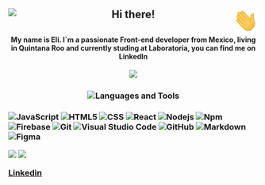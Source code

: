 <h2 align="center"> <img align="left" src="https://media0.giphy.com/media/1ynCEtlgMPAeNAqdnu/giphy.gif?cid=6c09b952sqvvi1ke0z7dnlwl0ktguqh50lticbw63dqexzc4&rid=giphy.gif&ct=s"  width="50px"/>
 Hi there! <img img align="right" src="https://github.com/ABSphreak/ABSphreak/blob/master/gifs/Hi.gif" width="50px"><h2/>
 
<h4 align="center"> My name is Eli. I`m a passionate Front-end developer from Mexico, living in Quintana Roo
  and currently studing at Laboratoria, you can find me on LinkedIn<h4/> 

<h4 align="center"><img src="https://i.pinimg.com/originals/7d/07/a2/7d07a255678962d30d8717dcf5dbd266.gif" /><h4/>

<h3 align="center"><img src="https://github.com/anathayna/anathayna/blob/master/assets/bmo.gif?raw=1" width="50vw"/>Languages and Tools <h3/>

![JavaScript](https://img.shields.io/badge/-JavaScript-black?style=flat&logo=javascript)
![HTML5](https://img.shields.io/badge/-HTML5-333333?style=flat&logo=HTML5)
![CSS](https://img.shields.io/badge/-CSS-333333?style=flat&logo=CSS3&logoColor=1572B6)
![React](https://img.shields.io/badge/-React-333333?style=flat&logo=react)
![Nodejs](https://img.shields.io/badge/-Nodejs-green?style=flat&logo=Node.js)
![Npm](https://img.shields.io/badge/-npm-CB3837?style=flat-square&logo=npm)
![Firebase](https://img.shields.io/badge/-Firebase-FFCA28?style=flat-square&logo=firebase&logoColor=ffffff)
![Git](https://img.shields.io/badge/-Git-black?style=flat&logo=git)
![Visual Studio Code](https://img.shields.io/badge/-Visual%20Studio%20Code-black?style=flat&logo=visual-studio-code&logoColor=007ACC)
![GitHub](https://img.shields.io/badge/-GitHub-181717?style=flat-square&logo=github)
![Markdown](https://img.shields.io/badge/-Markdown-000000?style=flat-square&logo=markdown)
![Figma](http://img.shields.io/badge/-Figma-30333c?style=flat-square&logo=figma&logoColor=ffffff)


<img src="https://scontent.fmid5-1.fna.fbcdn.net/v/t1.6435-9/182786541_1652041965183265_3308359802036143356_n.jpg?_nc_cat=111&ccb=1-3&_nc_sid=730e14&_nc_eui2=AeEvkzf93A1GnXH-HSBqnlDDJ1Tz2gIDIsYnVPPaAgMixuv22-bWxmeN9K3yvcTvGXsLCSwKSxgepCaHODo6QGgT&_nc_ohc=0egzfnRg1uYAX-VI9xB&_nc_ht=scontent.fmid5-1.fna&oh=b7fb9e8619a2a1ec8bd48d41afd29718&oe=60B951E7"/>

 <img src="https://github.com/anathayna/anathayna/blob/master/assets/pusheencode.gif" width="200px"/>   
 
 [Linkedin](https://www.linkedin.com/in/antoneli-g-hdz/)	
 
